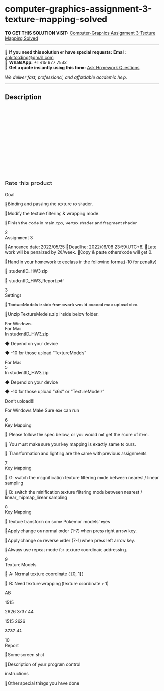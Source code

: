 # computer-graphics-assignment-3-texture-mapping-solved
**TO GET THIS SOLUTION VISIT:** [Computer-Graphics Assignment 3-Texture Mapping Solved](https://www.ankitcodinghub.com/product/computer-graphics-assignment-3-texture-mapping-solved/)


---

📩 **If you need this solution or have special requests:** **Email:** ankitcoding@gmail.com  
📱 **WhatsApp:** +1 419 877 7882  
📄 **Get a quote instantly using this form:** [Ask Homework Questions](https://www.ankitcodinghub.com/services/ask-homework-questions/)

*We deliver fast, professional, and affordable academic help.*

---

<h2>Description</h2>



<div class="kk-star-ratings kksr-auto kksr-align-center kksr-valign-top" data-payload="{&quot;align&quot;:&quot;center&quot;,&quot;id&quot;:&quot;92368&quot;,&quot;slug&quot;:&quot;default&quot;,&quot;valign&quot;:&quot;top&quot;,&quot;ignore&quot;:&quot;&quot;,&quot;reference&quot;:&quot;auto&quot;,&quot;class&quot;:&quot;&quot;,&quot;count&quot;:&quot;0&quot;,&quot;legendonly&quot;:&quot;&quot;,&quot;readonly&quot;:&quot;&quot;,&quot;score&quot;:&quot;0&quot;,&quot;starsonly&quot;:&quot;&quot;,&quot;best&quot;:&quot;5&quot;,&quot;gap&quot;:&quot;4&quot;,&quot;greet&quot;:&quot;Rate this product&quot;,&quot;legend&quot;:&quot;0\/5 - (0 votes)&quot;,&quot;size&quot;:&quot;24&quot;,&quot;title&quot;:&quot;Computer-Graphics Assignment 3-Texture Mapping Solved&quot;,&quot;width&quot;:&quot;0&quot;,&quot;_legend&quot;:&quot;{score}\/{best} - ({count} {votes})&quot;,&quot;font_factor&quot;:&quot;1.25&quot;}">

<div class="kksr-stars">

<div class="kksr-stars-inactive">
            <div class="kksr-star" data-star="1" style="padding-right: 4px">


<div class="kksr-icon" style="width: 24px; height: 24px;"></div>
        </div>
            <div class="kksr-star" data-star="2" style="padding-right: 4px">


<div class="kksr-icon" style="width: 24px; height: 24px;"></div>
        </div>
            <div class="kksr-star" data-star="3" style="padding-right: 4px">


<div class="kksr-icon" style="width: 24px; height: 24px;"></div>
        </div>
            <div class="kksr-star" data-star="4" style="padding-right: 4px">


<div class="kksr-icon" style="width: 24px; height: 24px;"></div>
        </div>
            <div class="kksr-star" data-star="5" style="padding-right: 4px">


<div class="kksr-icon" style="width: 24px; height: 24px;"></div>
        </div>
    </div>

<div class="kksr-stars-active" style="width: 0px;">
            <div class="kksr-star" style="padding-right: 4px">


<div class="kksr-icon" style="width: 24px; height: 24px;"></div>
        </div>
            <div class="kksr-star" style="padding-right: 4px">


<div class="kksr-icon" style="width: 24px; height: 24px;"></div>
        </div>
            <div class="kksr-star" style="padding-right: 4px">


<div class="kksr-icon" style="width: 24px; height: 24px;"></div>
        </div>
            <div class="kksr-star" style="padding-right: 4px">


<div class="kksr-icon" style="width: 24px; height: 24px;"></div>
        </div>
            <div class="kksr-star" style="padding-right: 4px">


<div class="kksr-icon" style="width: 24px; height: 24px;"></div>
        </div>
    </div>
</div>


<div class="kksr-legend" style="font-size: 19.2px;">
            <span class="kksr-muted">Rate this product</span>
    </div>
    </div>
<div class="page" title="Page 1">
<div class="section">
<div class="layoutArea">
<div class="column"></div>
</div>
<div class="layoutArea">
<div class="column">
&nbsp;

</div>
</div>
</div>
</div>
<div class="page" title="Page 2">
<div class="section">
<div class="layoutArea">
<div class="column">
Goal

Binding and passing the texture to shader.

Modify the texture filtering &amp; wrapping mode.

Finish the code in main.cpp, vertex shader and fragment shader

</div>
</div>
<div class="layoutArea">
<div class="column">
2

</div>
</div>
</div>
</div>
<div class="page" title="Page 3">
<div class="section">
<div class="layoutArea">
<div class="column">
Assignment 3

Announce date: 2022/05/25 Deadline: 2022/06/08 23:59(UTC+8) Late work will be penalized by 20/week. Copy &amp; paste others’code will get 0.

Hand in your homework to eeclass in the following format(-10 for penalty)

 studentID_HW3.zip

 studentID_HW3_Report.pdf

</div>
</div>
<div class="layoutArea">
<div class="column">
3

</div>
</div>
</div>
</div>
<div class="page" title="Page 4">
<div class="section">
<div class="layoutArea">
<div class="column">
Settings

TextureModels inside framework would exceed max upload size.

Unzip TextureModels.zip inside below folder.

</div>
</div>
<div class="layoutArea">
<div class="column">
For Windows

</div>
<div class="column">
For Mac

</div>
</div>
</div>
</div>
<div class="page" title="Page 5">
<div class="section">
<div class="layoutArea">
<div class="column">
In studentID_HW3.zip

◆ Depend on your device

◆ -10 for those upload “TextureModels”

</div>
</div>
<div class="layoutArea">
<div class="column">
For Mac

</div>
</div>
<div class="layoutArea">
<div class="column">
5

</div>
</div>
</div>
</div>
<div class="page" title="Page 6">
<div class="section">
<div class="layoutArea">
<div class="column">
In studentID_HW3.zip

◆ Depend on your device

◆ -10 for those upload “x64” or “TextureModels”

Don’t upload!!!

For Windows Make Sure exe can run

</div>
</div>
<div class="layoutArea">
<div class="column">
6

</div>
</div>
</div>
</div>
<div class="page" title="Page 7">
<div class="section">
<div class="layoutArea">
<div class="column">
Key Mapping

 Please follow the spec bellow, or you would not get the score of item.

 You must make sure your key mapping is exactly same to ours.

 Transformation and lighting are the same with previous assignments

</div>
</div>
<div class="layoutArea">
<div class="column">
7

</div>
</div>
</div>
</div>
<div class="page" title="Page 8">
<div class="section">
<div class="layoutArea">
<div class="column">
Key Mapping

 G: switch the magnification texture filtering mode between nearest / linear sampling

 B: switch the minification texture filtering mode between nearest / linear_mipmap_linear sampling

</div>
</div>
<div class="layoutArea">
<div class="column">
8

</div>
</div>
</div>
</div>
<div class="page" title="Page 9">
<div class="section">
<div class="layoutArea">
<div class="column">
Key Mapping

Texture transform on some Pokemon models’ eyes

Apply change on normal order (1-7) when press right arrow key.

Apply change on reverse order (7-1) when press left arrow key.

Always use repeat mode for texture coordinate addressing.

</div>
</div>
<div class="layoutArea">
<div class="column">
9

</div>
</div>
</div>
</div>
<div class="page" title="Page 10">
<div class="section">
<div class="layoutArea">
<div class="column">
Texture Models

 A: Normal texture coordinate ( [0, 1] )

 B: Need texture wrapping (texture coordinate &gt; 1)

AB

</div>
</div>
<div class="section">
<div class="layoutArea">
<div class="column">
1515

2626 3737 44

</div>
</div>
</div>
<div class="section">
<div class="layoutArea">
<div class="column">
1515 2626

3737 44

</div>
</div>
</div>
<div class="layoutArea">
<div class="column">
10

</div>
</div>
</div>
</div>
<div class="page" title="Page 11">
<div class="section">
<div class="layoutArea">
<div class="column">
Report

Some screen shot

Description of your program control

instructions

Other special things you have done

</div>
</div>
</div>
</div>

